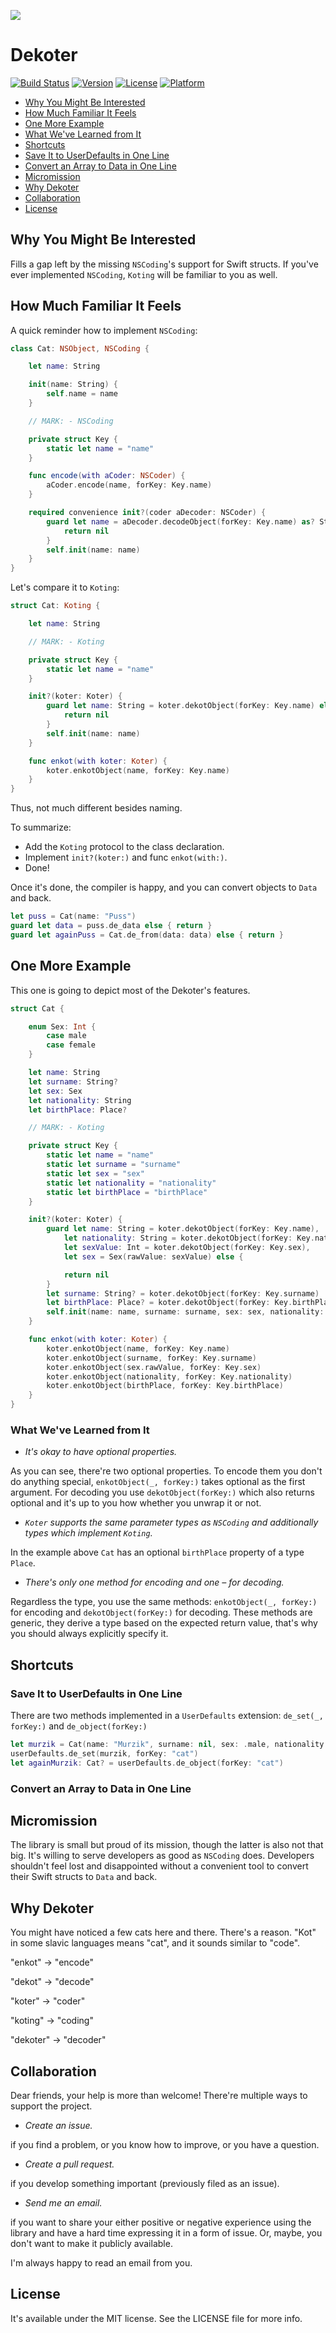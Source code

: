 ![](https://github.com/artemstepanenko/Dekoter/blob/master/cat.png)

# Dekoter

[![Build Status](https://travis-ci.org/artemstepanenko/Dekoter.svg?branch=master)](https://travis-ci.org/artemstepanenko/Dekoter)
[![Version](https://img.shields.io/cocoapods/v/Dekoter.svg?style=flat)](http://cocoapods.org/pods/Dekoter)
[![License](https://img.shields.io/cocoapods/l/Dekoter.svg?style=flat)](http://cocoapods.org/pods/Dekoter)
[![Platform](https://img.shields.io/cocoapods/p/Dekoter.svg?style=flat)](http://cocoapods.org/pods/Dekoter)

- [Why You Might Be Interested](#why-you-might-be-interested)
- [How Much Familiar It Feels](#how-much-familiar-it-feels)
- [One More Example](#one-more-example)
 - [What We've Learned from It](#what-weve-learned-from-it)
- [Shortcuts](#shortcuts)
 - [Save It to UserDefaults in One Line](#save-it-to-userdefaults-in-one-line)
 - [Convert an Array to Data in One Line](#convert-an-array-to-data-in-one-line)
- [Micromission](#micromission)
- [Why Dekoter](#why-dekoter)
- [Collaboration](#collaboration)
- [License](#license)

## Why You Might Be Interested

Fills a gap left by the missing `NSCoding`'s support for Swift structs.
If you've ever implemented `NSCoding`, `Koting` will be familiar to you as well.

## How Much Familiar It Feels

A quick reminder how to implement `NSCoding`:

```swift
class Cat: NSObject, NSCoding {

    let name: String

    init(name: String) {
        self.name = name
    }

    // MARK: - NSCoding

    private struct Key {
        static let name = "name"
    }

    func encode(with aCoder: NSCoder) {
        aCoder.encode(name, forKey: Key.name)
    }

    required convenience init?(coder aDecoder: NSCoder) {
        guard let name = aDecoder.decodeObject(forKey: Key.name) as? String else {
            return nil
        }
        self.init(name: name)
    }
}
```

Let's compare it to `Koting`:

```swift
struct Cat: Koting {

    let name: String

    // MARK: - Koting

    private struct Key {
        static let name = "name"
    }

    init?(koter: Koter) {
        guard let name: String = koter.dekotObject(forKey: Key.name) else {
            return nil
        }
        self.init(name: name)
    }

    func enkot(with koter: Koter) {
        koter.enkotObject(name, forKey: Key.name)
    }
}
```

Thus, not much different besides naming.

To summarize:

- Add the `Koting` protocol to the class declaration.
- Implement `init?(koter:)` and func `enkot(with:)`.
- Done!

Once it's done, the compiler is happy, and you can convert objects to `Data` and back.

```swift
let puss = Cat(name: "Puss")
guard let data = puss.de_data else { return }
guard let againPuss = Cat.de_from(data: data) else { return }
```

## One More Example

This one is going to depict most of the Dekoter's features.

```swift
struct Cat {

    enum Sex: Int {
        case male
        case female
    }

    let name: String
    let surname: String?
    let sex: Sex
    let nationality: String
    let birthPlace: Place?

    // MARK: - Koting

    private struct Key {
        static let name = "name"
        static let surname = "surname"
        static let sex = "sex"
        static let nationality = "nationality"
        static let birthPlace = "birthPlace"
    }

    init?(koter: Koter) {
        guard let name: String = koter.dekotObject(forKey: Key.name),
            let nationality: String = koter.dekotObject(forKey: Key.nationality),
            let sexValue: Int = koter.dekotObject(forKey: Key.sex),
            let sex = Sex(rawValue: sexValue) else {

            return nil
        }
        let surname: String? = koter.dekotObject(forKey: Key.surname)
        let birthPlace: Place? = koter.dekotObject(forKey: Key.birthPlace)
        self.init(name: name, surname: surname, sex: sex, nationality: nationality, birthPlace: birthPlace)
    }

    func enkot(with koter: Koter) {
        koter.enkotObject(name, forKey: Key.name)
        koter.enkotObject(surname, forKey: Key.surname)
        koter.enkotObject(sex.rawValue, forKey: Key.sex)
        koter.enkotObject(nationality, forKey: Key.nationality)
        koter.enkotObject(birthPlace, forKey: Key.birthPlace)
    }
}
```

### What We've Learned from It

- *It's okay to have optional properties.*

As you can see, there're two optional properties. To encode them you don't do anything special, `enkotObject(_, forKey:)` takes optional as the first argument. For decoding you use `dekotObject(forKey:)` which also returns optional and it's up to you how whether you unwrap it or not.

- *`Koter` supports the same parameter types as `NSCoding` and additionally types which implement `Koting`.*

In the example above `Cat` has an optional `birthPlace` property of a type `Place`.

- *There's only one method for encoding and one – for decoding.*

Regardless the type, you use the same methods: `enkotObject(_, forKey:)` for encoding and `dekotObject(forKey:)` for decoding. These methods are generic, they derive a type based on the expected return value, that's why you should always explicitly specify it.

## Shortcuts

### Save It to UserDefaults in One Line

There are two methods implemented in a `UserDefaults` extension: `de_set(_, forKey:)` and `de_object(forKey:)`

```swift
let murzik = Cat(name: "Murzik", surname: nil, sex: .male, nationality: "GER", birthPlace: nil)
userDefaults.de_set(murzik, forKey: "cat")
let againMurzik: Cat? = userDefaults.de_object(forKey: "cat")
```

### Convert an Array to Data in One Line

## Micromission

The library is small but proud of its mission, though the latter is also not that big. It's willing to serve developers as good as `NSCoding` does. Developers shouldn't feel lost and disappointed without a convenient tool to convert their Swift structs to `Data` and back.

## Why Dekoter

You might have noticed a few cats here and there. There's a reason.
"Kot" in some slavic languages means "cat", and it sounds similar to "code".

"enkot" -> "encode"

"dekot" -> "decode"

"koter" -> "coder"

"koting" -> "coding"

"dekoter" -> "decoder"

## Collaboration

Dear friends, your help is more than welcome!
There're multiple ways to support the project.

- *Create an issue.*

if you find a problem, or you know how to improve, or you have a question.

- *Create a pull request.*

if you develop something important (previously filed as an issue).

- *Send me an email.*

if you want to share your either positive or negative experience using the library and have a hard time expressing it in a form of issue. Or, maybe, you don't want to make it publicly available.

I'm always happy to read an email from you.

## License

It's available under the MIT license. See the LICENSE file for more info.
